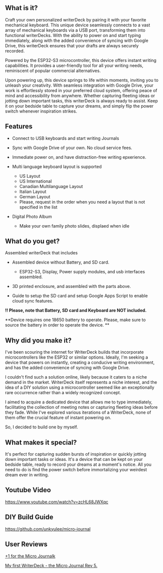 ## What is it?

Craft your own personalized writerDeck by pairing it with your favorite mechanical keyboard. This unique device seamlessly connects to a vast array of mechanical keyboards via a USB port, transforming them into functional writerDecks. With the ability to power on and start typing immediately, along with the added convenience of syncing with Google Drive, this writerDeck ensures that your drafts are always securely recorded.

Powered by the ESP32-S3 microcontroller, this device offers instant writing capabilities. It provides a user-friendly tool for all your writing needs, reminiscent of popular commercial alternatives.

Upon powering up, this device springs to life within moments, inviting you to unleash your creativity. With seamless integration with Google Drive, your work is effortlessly stored in your preferred cloud system, offering peace of mind and accessibility from anywhere. Whether capturing fleeting ideas or jotting down important tasks, this writerDeck is always ready to assist. Keep it on your bedside table to capture your dreams, and simply flip the power switch whenever inspiration strikes.


## Features

* Connect to USB keyboards and start writing Journals

* Sync with Google Drive of your own. No cloud service fees.

* Immediate power on, and have distraction-free writing epxerience.

* Multi language keyboard layout is supported
	* US Layout
	* US International
	* Canadian Multilanguage Layout
	* Italian Layout
	* German Layout
	* Please, request in the order when you need a layout that is not specified in the list

* Digital Photo Album
   * Make your own family photo slides, displaed when idle



## What do you get?

Assembled writerDeck that includes

* Assembled device without Battery, and SD card.
  * ESP32-S3, Display, Power supply modules, and usb interfaces assembled.

* 3D printed enclosure, and assembled with the parts above.

* Guide to setup the SD card and setup Google Apps Script to enable cloud sync features.

**!! Please, note that Battery, SD card and Keyboard are NOT included.**

**Device requires one 18650 battery to operate. Please, make sure to source the battery in order to operate the device.
**



## Why did you make it?

I've been scouring the internet for WriterDeck builds that incorporate microcontrollers like the ESP32 or similar options. Ideally, I'm seeking a device that powers on instantly, creating a conducive writing environment, and has the added convenience of syncing with Google Drive.

I couldn't find such a solution online, likely because it caters to a niche demand in the market. WriterDeck itself represents a niche interest, and the idea of a DIY solution using a microcontroller seemed like an exceptionally rare occurrence rather than a widely recognized concept.

I aimed to acquire a dedicated device that allows me to type immediately, facilitating the collection of meeting notes or capturing fleeting ideas before they fade. While I've explored various iterations of a WriterDeck, none of them offer the crucial feature of instant powering on.

So, I decided to build one by myself.

## What makes it special?

It's perfect for capturing sudden bursts of inspiration or quickly jotting down important tasks or ideas. It's a device that can be kept on your bedside table, ready to record your dreams at a moment's notice. All you need to do is find the power switch before immortalizing your weirdest dream ever in writing.

## Youtube Video

https://www.youtube.com/watch?v=zcHL68JWXqc

## DIY Build Guide

https://github.com/unkyulee/micro-journal


## User Reviews

[+1 for the Micro Journalk](https://www.reddit.com/r/writerDeck/comments/1cyvjsf/1_for_the_micro_journal/)

[My first WriterDeck - the Micro Journal Rev 5.](https://www.reddit.com/r/writerDeck/comments/1cytyq6/my_first_writerdeck_the_micro_journal_rev_5/)